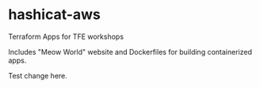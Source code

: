 # hashicat-aws
Terraform Apps for TFE workshops

Includes "Meow World" website and Dockerfiles for building containerized apps.

Test change here.